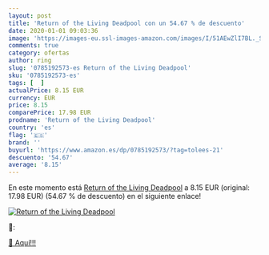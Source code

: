 ```yaml
---
layout: post
title: 'Return of the Living Deadpool con un 54.67 % de descuento'
date: 2020-01-01 09:03:36
image: 'https://images-eu.ssl-images-amazon.com/images/I/51AEwZlI7BL._SL400_.jpg'
comments: true
category: ofertas
author: ring
slug: '0785192573-es Return of the Living Deadpool'
sku: '0785192573-es'
tags: [  ]
actualPrice: 8.15 EUR
currency: EUR
price: 8.15
comparePrice: 17.98 EUR
prodname: 'Return of the Living Deadpool'
country: 'es'
flag: '🇪🇸'
brand: ''
buyurl: 'https://www.amazon.es/dp/0785192573/?tag=tolees-21'
descuento: '54.67'
average: '8.15'
---
```


En este momento está [Return of the Living Deadpool](https://www.amazon.es/dp/0785192573/?tag=tolees-21) a 8.15 EUR (original: 17.98 EUR) (54.67 %  de descuento) en el siguiente enlace!

[![Return of the Living Deadpool](https://images-eu.ssl-images-amazon.com/images/I/51AEwZlI7BL._SL400_.jpg)](https://www.amazon.es/dp/0785192573/?tag=tolees-21)

🔎:


[🛒 Aquí!!!](https://www.amazon.es/dp/0785192573/?tag=tolees-21)
